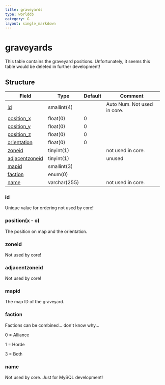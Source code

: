```yaml
---
title: graveyards
type: worlddb
category: G
layout: single_markdown
---
```


# graveyards
This table contains the graveyard positions. Unfortunately, it seems this table would be deleted in further development!

## Structure

Field                                                                                    | Type         | Default | Comment                    
---------------------------------------------------------------------------------------- | ------------ | ------- | ---------------------------
[id](#id)                           | smallint(4)  |         | Auto Num. Not used in core.
[position_x](#position.28x_-_o.29)  | float(0)     | 0       |                            
[position_y](#position.28x_-_o.29)  | float(0)     | 0       |                            
[position_z](#position.28x_-_o.29)  | float(0)     | 0       |                            
[orientation](#position.28x_-_o.29) | float(0)     | 0       |                            
[zoneid](#zoneid)                   | tinyint(1)   |         | not used in core.          
[adjacentzoneid](#adjacentzoneid)   | tinyint(1)   |         | unused                     
[mapid](#mapid)                     | smallint(3)  |         |                            
[faction](#faction)                 | enum(0)      |         |                            
[name](#name)                       | varchar(255) |         | not used in core.          

### id

Unique value for ordering not used by core!

### position(x - o)

The position on map and the orientation.

### zoneid

Not used by core!

### adjacentzoneid

Not used by core!

### mapid

The map ID of the graveyard.

### faction

Factions can be combined... don't know why...

0 = Alliance

1 = Horde

3 = Both

### name

Not used by core. Just for MySQL development!